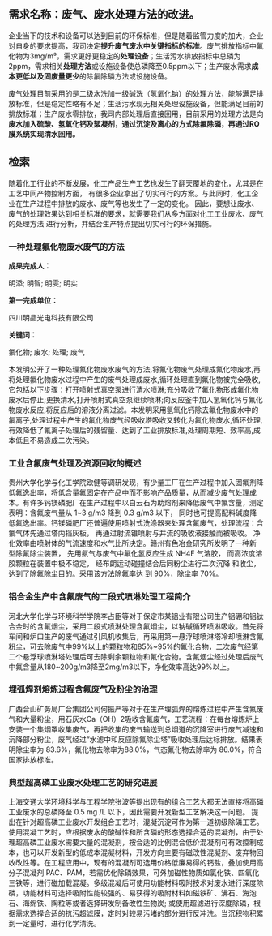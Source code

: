 ## 需求名称：废气、废水处理方法的改进。

企业当下的技术和设备可以达到目前的环保标准，但是随着监管力度的加大，企业对自身的要求提高，我司决定**提升废气废水中关键指标的标准**。废气排放指标中氟化物为3mg/m³，需求更好更稳定的**处理设备**；生活污水排放指标中总磷为2ppm，需求相关**处理方法**或设施设备使总磷降至0.5ppm以下；生产废水需求**成本更低以及固废量更少**的除氟除磷方法或设施设备。

废气处理目前采用的是二级水洗加一级碱洗（氢氧化钠）的处理方法，能够满足排放标准，但是稳定性略有不足；生活污水现无相关处理设施设备，但能满足目前的排放标准；生产废水零排放，我司内部处理后直接回用，目前采用的处理方法是向**废水加入硫酸、氢氧化钙及絮凝剂，通过沉淀及离心的方式除氟除磷，再通过RO膜系统实现清水回用。**

## 检索

随着化工行业的不断发展，化工产品生产工艺也发生了翻天覆地的变化，尤其是在工艺中间产物控制方面， 有很多企业拿出了切实可行的方案。与此同时，化工企业在生产过程中排放的废水、废气等也发生了一定的变化。 因此，要想让废水、废气的处理效果达到相关标准的要求，就需要我们从多方面对化工工业废水、废气的处理方法 进行分析，并结合生产特点提出切实可行的环保措施。

### 一种处理氟化物废水废气的方法

**成果完成人：**

明添; 明智; 明雯; 明实

**第一完成单位：**

四川明晶光电科技有限公司

**关键词：**

氟化物; 废水; 处理; 废气

本发明公开了一种处理氟化物废水废气的方法,将氟化物废气处理成氟化物废水,再将处理氟化物废水过程中产生的废气处理成废水,循环处理直到氟化物被完全吸收,它包括以下步骤：打开喷射式真空泵进行清水喷淋;充分吸收了氟化物形成氟化物废水后停止;更换清水,打开喷射式真空泵继续喷淋;向反应釜中加入氢氧化钙与氟化物废水反应,将反应后的溶液分离过滤。本发明采用氢氧化钙除去氟化物废水中的氟离子,处理过程中产生的氟化物废气经吸收塔吸收又转化为氟化物废水,循环处理,有效降低了氟离子处理后的残留量、达到了工业排放标准,处理周期短、效率高,成本低且不易造成二次污染。

### 工业含氟废气处理及资源回收的概述

贵州大学化学与化工学院欧健等调研发现，有少量工厂在生产过程中加入固氟剂降低氟逸出率，将低含量氟固定在产品中而不影响产品质量，从而减少废气处理成本。有许多钙镁磷肥厂在生产过程中以白云石为助熔剂来降低废气中氟含量，测定表明：含氟废气量从 1~3 g/m3 降到 0.3 g/m3 以下， 同时也可提高配料碱度降低氟逸出率。钙镁磷肥厂还普遍使用喷射式洗涤器来处理含氟废气，处理流程：含氟气体先通过塔内挡灰板， 再通过射流锥喷射与并流的吸收液接触而被吸收。 净化效率由喷射体的气流速度和水气比所决定。赣州有色冶金研究所发明了一种新 型除氟除尘装置， 先用氨气与废气中氟化氢反应生成 NH4F 气溶胶， 而高浓度溶胶颗粒在装置中极不稳定， 经布朗运动碰撞结合后同粉尘进行二次沉降 和收尘，达到了除氟除尘目的。采用该方法除氟率达 到 90%，除尘率 70%。



### 铝合金生产中含氟废气的二段式喷淋处理工程简介

河北大学化学与环境科学学院李占臣等对于保定市某铝业有限公司生产铝硼和铝钛合金时的含氟烟尘，采用二段式喷淋处理含氟烟尘，以钠碱循环喷淋吸收。首先将车间和炉口生产的废气通过引风机收集后，再采用第一悬浮球喷淋塔冷却喷淋含氟粉尘，可去除废气中99%以上的颗粒物和85%~95%的氟化合物，二次废气经第二个悬浮球喷淋塔处理后可去除剩余颗粒物和氟化合物。含氟烟尘经过处理后废气中氟含量从180~200g/m3降至2mg/m3以下，净化效率高达99%以上。



### 埋弧焊剂熔炼过程含氟废气及粉尘的治理

广西合山矿务局广合集团公司何振严等对于在生产埋弧焊的熔炼过程中产生含氟废气和大量粉尘，用石灰水Ca（OH）2吸收含氟废气，工艺流程：在每台熔炼炉上安装一个集烟罩收集废气，再把收集的废气输送到总烟道的沉降室进行废气减速和沉降部分粉尘，废气经过“水滤中和反应除氟除尘塔”吸收处理后达标排放。结果表明除尘率为 83.6%，氟化物去除率为88.0%，气态氟化物去除率为 86.0%，符合国家排放标准。



### 典型超高磷工业废水处理工艺的研究进展

上海交通大学环境科学与工程学院张波等提出现有的组合工艺大都无法直接将高磷工业废水的总磷降至 0.5 mg /L 以下，因此需要开发新型工艺解决这一问题。 提出在针对超高磷工业废水开发组合工艺时，混凝沉淀可作为第一道初级除磷工艺。使用混凝工艺时，应根据废水的酸碱性和所含磷的形态选择合适的混凝剂，由于处理超高磷工业废水需要大量的混凝剂，按合适的比例混合低价混凝剂可有效控制成本，也可以开发新型的低成本混凝材料，开发方向主要有磁改性混凝剂、废弃物回收改性等。在工程应用中，现有的混凝剂可选用价格低廉易得的钙盐，叠加使用高分子混凝剂 PAC、PAM，若需优化除磷效果，可外加磁性物质如氯化铁、四氧化三铁等，进行磁加载混凝。多级混凝后可使用功能材料吸附技术对废水进行深度除磷，功能材料可选择吸附性能较强的、易获得的吸附材料如磁铁矿、沸石、海泡石、海绵铁、陶粒等或者选择研发制备改性生物炭; 或使用超滤进行深度除磷，根据需求选择合适的抗污超滤膜，定时对较易污堵的部分进行反冲洗。当沉积物积累到一定量时，进行化学清洗。



